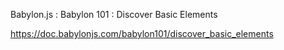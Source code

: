 Babylon.js : Babylon 101 : Discover Basic Elements

https://doc.babylonjs.com/babylon101/discover_basic_elements

